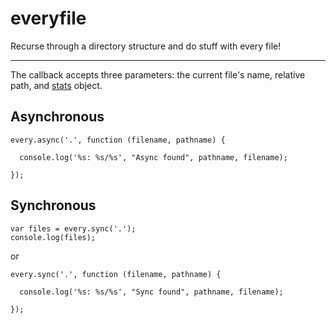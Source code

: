 # everyfile
Recurse through a directory structure and do stuff with every file!

---

The callback accepts three parameters: the current file's name, relative path, and [stats](https://nodejs.org/api/fs.html#fs_class_fs_stats) object.

## Asynchronous

```
every.async('.', function (filename, pathname) {

  console.log('%s: %s/%s', "Async found", pathname, filename);

});
```


## Synchronous

```
var files = every.sync('.');
console.log(files);
```
or
```
every.sync('.', function (filename, pathname) {

  console.log('%s: %s/%s', "Sync found", pathname, filename);

});
```
